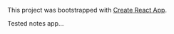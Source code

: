 This project was bootstrapped with [Create React App](https://github.com/facebookincubator/create-react-app).

Tested notes app...